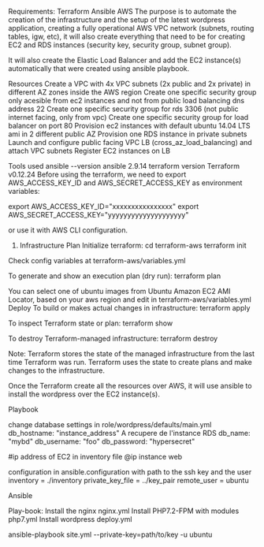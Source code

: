 Requirements:
Terraform
Ansible
AWS
The purpose is to automate the creation of the infrastructure and the setup of the latest wordpress application, creating a fully operational AWS VPC network (subnets, routing tables, igw, etc), it will also create everything that need to be for creating EC2 and RDS instances (security key, security group, subnet group).

It will also create the Elastic Load Balancer and add the EC2 instance(s) automatically that were created using ansible playbook.

Resources
Create a VPC with 4x VPC subnets (2x public and 2x private) in different AZ zones inside the AWS region
Create one specific security group only acesible from ec2 instances and not from public load balancing dns address 22
Create one specific security group for rds 3306 (not public internet facing, only from vpc)
Create one specific security group for load balancer on port 80
Provision ec2 instances with default ubuntu 14.04 LTS ami in 2 different public AZ
Provision one RDS instance in private subnets
Launch and configure public facing VPC LB (cross_az_load_balancing) and attach VPC subnets
Register EC2 instances on LB

Tools used
ansible --version
ansible 2.9.14
terraform version
Terraform v0.12.24
Before using the terraform, we need to export AWS_ACCESS_KEY_ID and AWS_SECRET_ACCESS_KEY as environment variables:

export AWS_ACCESS_KEY_ID="xxxxxxxxxxxxxxxx"
export AWS_SECRET_ACCESS_KEY="yyyyyyyyyyyyyyyyyyyy"

or use it with AWS CLI configuration.

1. Infrastructure
Plan
Initialize terraform: cd terraform-aws terraform init

Check config variables at terraform-aws/variables.yml

To generate and show an execution plan (dry run): terraform plan

You can select one of ubuntu images from Ubuntu Amazon EC2 AMI Locator, based on your aws region and edit in terraform-aws/variables.yml
Deploy
To build or makes actual changes in infrastructure: terraform apply

To inspect Terraform state or plan: terraform show

To destroy Terraform-managed infrastructure: terraform destroy

Note: Terraform stores the state of the managed infrastructure from the last time Terraform was run. Terraform uses the state to create plans and make changes to the infrastructure.

Once the Terraform create all the resources over AWS, it will use ansible to install the wordpress over the EC2 instance(s).

Playbook

change database settings in role/wordpress/defaults/main.yml 
db_hostname: "instance_address"    A recupere de l'instance RDS
db_name: "mybd"
db_username: "foo"
db_password: "hypersecret"

#ip address of EC2  in inventory file
@ip instance web 

configuration in ansible.configuration with path to the ssh key and the user
inventory = ./inventory
private_key_file = ../key_pair
remote_user = ubuntu

Ansible

Play-book:
Install the nginx
nginx.yml
Install PHP7.2-FPM with modules
php7.yml
Install wordpress
deploy.yml

ansible-playbook site.yml --private-key=path/to/key -u ubuntu

